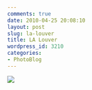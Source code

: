 ```yaml
---
comments: true
date: 2010-04-25 20:08:10
layout: post
slug: la-louver
title: LA Louver
wordpress_id: 3210
categories:
- PhotoBlog
---
```


![](http://ryanfitzer.com/main/wp-content/uploads/2010/04/2010-04-09-at-14-52-28.jpg)
